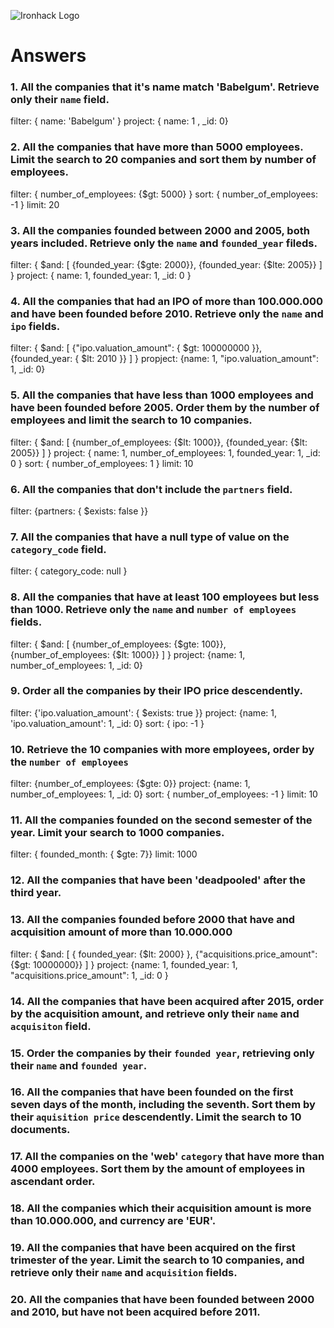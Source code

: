 ![Ironhack Logo](https://i.imgur.com/1QgrNNw.png)

# Answers

### 1. All the companies that it's name match 'Babelgum'. Retrieve only their `name` field.
filter: { name: 'Babelgum' }
project: { name: 1 , _id: 0}

### 2. All the companies that have more than 5000 employees. Limit the search to 20 companies and sort them by **number of employees**.
filter: { number_of_employees: {$gt: 5000} }
sort: { number_of_employees: -1 }
limit: 20

### 3. All the companies founded between 2000 and 2005, both years included. Retrieve only the `name` and `founded_year` fileds.
filter: { $and: [ {founded_year: {$gte: 2000}}, {founded_year: {$lte: 2005}} ] }
project: { name: 1, founded_year: 1, _id: 0 }

### 4. All the companies that had an IPO of more than 100.000.000 and have been founded before 2010. Retrieve only the `name` and `ipo` fields.
filter: { $and: [ {"ipo.valuation_amount": { $gt: 100000000 }}, {founded_year: { $lt: 2010 }} ] }
propject: {name: 1, "ipo.valuation_amount": 1, _id: 0}

### 5. All the companies that have less than 1000 employees and have been founded before 2005. Order them by the number of employees and limit the search to 10 companies.
filter: { $and: [ {number_of_employees: {$lt: 1000}}, {founded_year: {$lt: 2005}} ] }
project: { name: 1, number_of_employees: 1, founded_year: 1, _id: 0 }
sort: { number_of_employees: 1 }
limit: 10

### 6. All the companies that don't include the `partners` field.
filter: {partners: { $exists: false }}

### 7. All the companies that have a null type of value on the `category_code` field.
filter: { category_code: null }

### 8. All the companies that have at least 100 employees but less than 1000. Retrieve only the `name` and `number of employees` fields.
filter: { $and: [ {number_of_employees: {$gte: 100}}, {number_of_employees: {$lt: 1000}} ] }
project: {name: 1, number_of_employees: 1, _id: 0}

### 9. Order all the companies by their IPO price descendently.
filter: {'ipo.valuation_amount': { $exists: true }}
project: {name: 1, 'ipo.valuation_amount': 1, _id: 0}
sort: { ipo: -1 }

### 10. Retrieve the 10 companies with more employees, order by the `number of employees`
filter: {number_of_employees: {$gte: 0}}
project: {name: 1, number_of_employees: 1, _id: 0}
sort: { number_of_employees: -1 }
limit: 10

### 11. All the companies founded on the second semester of the year. Limit your search to 1000 companies.
filter: { founded_month: { $gte: 7}}
limit: 1000

### 12. All the companies that have been 'deadpooled' after the third year.

### 13. All the companies founded before 2000 that have and acquisition amount of more than 10.000.000
filter: { $and: [ { founded_year: {$lt: 2000} }, {"acquisitions.price_amount": {$gt: 10000000}} ] }
project: {name: 1, founded_year: 1, "acquisitions.price_amount": 1, _id: 0 }

### 14. All the companies that have been acquired after 2015, order by the acquisition amount, and retrieve only their `name` and `acquisiton` field.

### 15. Order the companies by their `founded year`, retrieving only their `name` and `founded year`.

### 16. All the companies that have been founded on the first seven days of the month, including the seventh. Sort them by their `aquisition price` descendently. Limit the search to 10 documents.

### 17. All the companies on the 'web' `category` that have more than 4000 employees. Sort them by the amount of employees in ascendant order.

### 18. All the companies which their acquisition amount is more than 10.000.000, and currency are 'EUR'.

### 19. All the companies that have been acquired on the first trimester of the year. Limit the search to 10 companies, and retrieve only their `name` and `acquisition` fields.

### 20. All the companies that have been founded between 2000 and 2010, but have not been acquired before 2011.